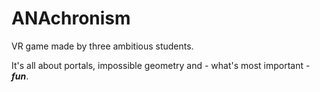 # ANAchronism
VR game made by three ambitious students.

It's all about portals, impossible geometry and - what's most important - ***fun***.
